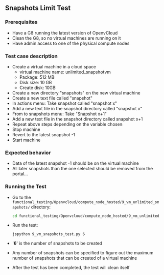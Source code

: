 ## Snapshots Limit Test

### Prerequisites
- Have a G8 running the latest version of OpenvCloud
- Clean the G8, so no virtual machines are running on it
- Have admin access to one of the physical compute nodes

### Test case description
- Create a virtual machine in a cloud space 
  - virtual machine name: unlimited_snapshotvm
  - Package: 512 MB
  - Disk size: 10 GB
  - Create disk: 10GB
- Create a new directory "snapshots" on the new virtual machine
- Create a new text file called "snapshot"
- In actions menu: Take snapshot called "snapshot x"
- Add a new text file in the snapshot directory called "snapshot x"
- From to snapshots menu: Take "Snapshot x+1"  
- Add a new text file in the snapshot directory called snapshot x+1
- Repeat above steps depending on the variable chosen
- Stop machine
- Revert to the latest snapshot -1
- Start machine  

### Expected behavior
- Data of the latest snapshot -1 should be on the virtual machine
- All later snapshots than the one selected should be removed from the portal...

### Running the Test
- Go to the `functional_testing/Openvcloud/compute_node_hosted/9_vm_unlimited_snapshots/` directory:
  ```bash
  cd functional_testing/Openvcloud/compute_node_hosted/9_vm_unlimited_snapshots/
  ```

- Run the test:  
  ```
  jspython 9_vm_snapshots_test.py 6
  ```
-  '**6**' is the number of snapshots to be created
- Any number of snapshots can be specified to figure out the maximum number of snapshots that can be created of a virtual machine
- After the test has been completed, the test will clean itself